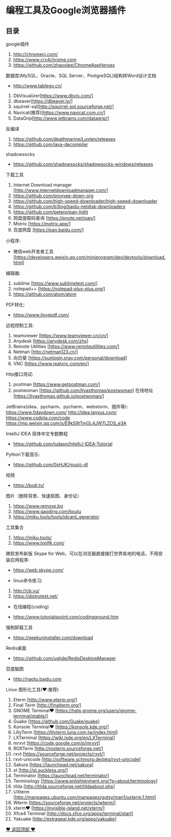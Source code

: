 编程工具及Google浏览器插件
==================================================
## 目录

google插件
1. http://chromecj.com/
2. https://www.crx4chrome.com  
3. https://github.com/zhaoolee/ChromeAppHeroes

数据库(MySQL、Oracle、SQL Server、PostgreSQL)结构转Word设计文档
* http://www.tablego.cn/
1. DbVisualizer[https://www.dbvis.com/]
2. dbeaver[https://dbeaver.io/] 
3. squirrel-sql[http://squirrel-sql.sourceforge.net/]
4. Navicat(推荐)[https://www.navicat.com.cn/]
5. DataGrip[http://www.jetbrains.com/datagrip/]

反编译
1. https://github.com/deathmarine/Luyten/releases
2. https://github.com/java-decompiler

shadowsocks
* https://github.com/shadowsocks/shadowsocks-windows/releases

下载工具
1. Internet Download manager [http://www.internetdownloadmanager.com/]
2. https://github.com/proxyee-down-org
3. https://github.com/high-speed-downloader/high-speed-downloader
4. https://github.com/b3log/baidu-netdisk-downloaderx
5. https://github.com/peterq/pan-light
6. 网盘提取码查询 [https://pnote.net/pan/]
7. Motrix [https://motrix.app/]
8. 百度网盘 [https://pan.baidu.com/]

小程序:
* 微信web开发者工具 [https://developers.weixin.qq.com/miniprogram/dev/devtools/download.html]

编辑器:
1. sublime [https://www.sublimetext.com/]
2. notepad++ [https://notepad-plus-plus.org/]
3. https://github.com/atom/atom

PDF转化:
* https://www.ilovepdf.com/

远程控制工具:
1. teamviewer [https://www.teamviewer.cn/cn/]
2. Anydesk [https://anydesk.com/zhs]
3. Remote Utilities [https://www.remoteutilities.com/]
4. Netman [http://netman123.cn/]
5. 向日葵 [https://sunlogin.oray.com/personal/download]
6. VNC [https://www.realvnc.com/en/]

http接口测试:
1. postman [https://www.getpostman.com/]
2. postwoman [https://github.com/liyasthomas/postwoman] 在线地址[https://liyasthomas.github.io/postwoman/]

JetBrains(idea、pycharm、pycharm、webstorm、插件等):
https://www.0daydown.com/
http://idea.lanyus.com/
https://www.codota.com/code
https://mp.weixin.qq.com/s/E9kS9tTmGL4JW7LZOS_e3A

IntelliJ IDEA 简体中文专题教程
* https://github.com/judasn/IntelliJ-IDEA-Tutorial

Python下载音乐:
* https://github.com/0xHJK/music-dl

视频
* https://kodi.tv/

图片（删除背景、快速抠图、身份证）
1. https://www.remove.bg
2. https://www.gaoding.com/koutu
3. https://miku.tools/tools/idcard_generator

工具集合
1. https://miku.tools/
2. https://www.toolfk.com/

微软发布新版 Skype for Web，可以在浏览器直接拨打世界各地的电话，不用安装应用程序:
* https://web.skype.com/

* linux命令练习:
1. http://cb.vu/
2. https://distrotest.net/

* 在线编程(coding)
+ https://www.tutorialspoint.com/codingground.htm

强制卸载工具
* https://geekuninstaller.com/download

Redis桌面
* https://github.com/uglide/RedisDesktopManager

百度脑图
* http://naotu.baidu.com

Linux 图形化工具(❤:推荐)
1. Eterm [http://www.eterm.org/]
2. Final Term [http://finalterm.org/]
3. GNOME Terminal❤ [https://help.gnome.org/users/gnome-terminal/stable/]
4. Guake [https://github.com/Guake/guake]
5. Konsole Terminal❤ [https://konsole.kde.org/] 
6. LillyTerm [https://lilyterm.luna.com.tw/index.html]
7. LXTerminal [https://wiki.lxde.org/en/LXTerminal]
8. mrxvt [https://code.google.com/p/mrxvt]
9. ROXTerm [http://roxterm.sourceforge.net/]
10. rxvt [https://sourceforge.net/projects/rxvt/]
11. rxvt-unicode [http://software.schmorp.de/pkg/rxvt-unicode]
12. Sakura [https://launchpad.net/sakura]
13. st [http://st.suckless.org/]
14. Terminator [https://launchpad.net/terminator]
15. Terminology [https://www.enlightenment.org/?p=about/terminology]
16. tilda [http://tilda.sourceforge.net/tildaabout.php]
17. UXterm [http://manpages.ubuntu.com/manpages/gutsy/man1/uxterm.1.html]
18. Wterm [https://sourceforge.net/projects/wterm/]
19. xterm❤ [https://invisible-island.net/xterm/]
20. Xfce4 Terminal [http://docs.xfce.org/apps/terminal/start]
21. Yakuake [http://extragear.kde.org/apps/yakuake] 

[❤ 返回顶部 ❤](#目录)
